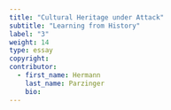 ```yaml
---
title: "Cultural Heritage under Attack"
subtitle: "Learning from History"
label: "3"
weight: 14
type: essay
copyright:
contributor:
  - first_name: Hermann
    last_name: Parzinger
    bio:
---
```

